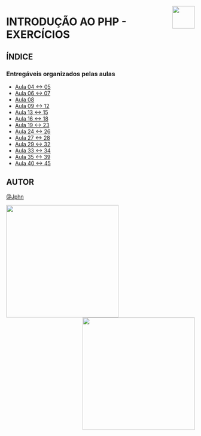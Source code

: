 <!-- HEADER -->
<a href="https://www.beacademy.com.br/devstartpaylivre/" target="_blank"><img src="https://www.beacademy.com.br/wp-content/uploads/2022/02/Cubo.png" align="right" width="60"/></a>

# INTRODUÇÃO AO PHP - EXERCÍCIOS
<!-- /HEADER -->

<!-- BODY -->
<!-- INDEX -->

## ÍNDICE

### Entregáveis organizados pelas aulas

- [Aula 04 <-> 05](./aula-04/)
- [Aula 06 <-> 07](./aula-06/)
- [Aula 08](./aula-08/)
- [Aula 09 <-> 12](./aula-09/)
- [Aula 13 <-> 15](./aula-13/)
- [Aula 16 <-> 18](./aula-16-nf/)
- [Aula 19 <-> 23](./aula-19-nf/)
- [Aula 24 <-> 26](./aula-24-nf/)
- [Aula 27 <-> 28](./aula-27-nf/)
- [Aula 29 <-> 32](./aula-29-nf/)
- [Aula 33 <-> 34](./aula-33-nf/)
- [Aula 35 <-> 39](./aula-35-nf/)
- [Aula 40 <-> 45](./aula-40-nf/)

<!-- /INDEX -->
<!-- /BODY -->

<!-- FOOTER -->
## AUTOR

[@Jphn](https://github.com/Jphn)

<a href="https://www.beacademy.com.br/" target="_blank"><img src="https://www.beacademy.com.br/wp-content/uploads/2019/11/Logo-Topo.png" width="300" align="left" /></a>
<a href="https://www.paylivre.com/" target="_blank"><img src="https://web.paylivre.com/static/media/logo-blue.c7100186.png" width="300" align="right" /></a>
<!-- /FOOTER -->